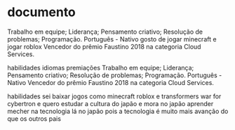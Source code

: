 # documento
Trabalho em equipe;
Liderança;
Pensamento criativo;
Resolução de problemas;
Programação.
Português - Nativo
gosto de jogar minecraft e 
jogar roblox
Vencedor do prêmio Faustino 2018 
          na categoria Cloud Services.
          



habilidades
idiomas
premiações
Trabalho em equipe;
Liderança;
Pensamento criativo;
Resolução de problemas;
Programação.
Português - Nativo
Vencedor do prêmio Faustino 2018 
          na categoria Cloud Services.



habilidades
sei baixar jogos como minecraft roblox e transformers war for cybertron
e quero estudar a cultura do japão e mora no japão aprender mecher na tecnologia lá no japão pois a tecnologia é muito mais avanção do que os outros pais

